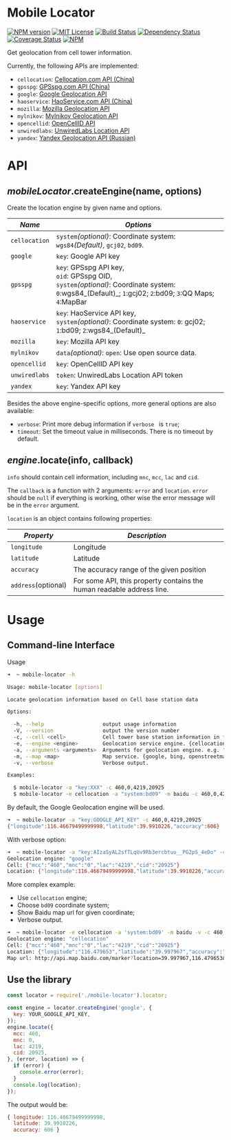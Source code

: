 # Mobile Locator

[![NPM version][npm-version-image]][npm-url]
[![MIT License][license-image]][license-url]
[![Build Status][travis-image]][travis-url]
[![Dependency Status][dependency-image]][dependency-url]
[![Coverage Status][coverage-image]][coverage-url]
[![NPM][npm-classy-badge-image]][npm-classy-badge-url]

[license-image]: http://img.shields.io/badge/license-Apache%202.0-blue.svg?style=flat
[license-url]: LICENSE.txt

[npm-url]: https://npmjs.org/package/mobile-locator
[npm-version-image]: http://img.shields.io/npm/v/mobile-locator.svg?style=flat
[npm-downloads-image]: http://img.shields.io/npm/dm/mobile-locator.svg?style=flat
[npm-classy-badge-image]: https://nodei.co/npm/mobile-locator.png?downloads=true&downloadRank=true&stars=true
[npm-classy-badge-url]: https://nodei.co/npm/mobile-locator/

[travis-url]: http://travis-ci.org/twang2218/mobile-locator
[travis-image]: http://img.shields.io/travis/twang2218/mobile-locator.svg?style=flat

[dependency-url]: https://gemnasium.com/twang2218/mobile-locator
[dependency-image]: http://img.shields.io/gemnasium/twang2218/mobile-locator.svg

[coverage-url]: https://coveralls.io/r/twang2218/mobile-locator
[coverage-image]: http://img.shields.io/coveralls/twang2218/mobile-locator.svg


Get geolocation from cell tower information.

Currently, the following APIs are implemented:

 - `cellocation`: [Cellocation.com API (China)](http://www.cellocation.com/interfac/)
 - `gpsspg`: [GPSspg.com API (China)](http://www.gpsspg.com/api/bs/)
 - `google`: [Google Geolocation API](https://developers.google.com/maps/documentation/geolocation/intro)
 - `haoservice`: [HaoService.com API (China)](http://www.haoservice.com/docs/1)
 - `mozilla`: [Mozilla Geolocation API](https://location.services.mozilla.com/api)
 - `mylnikov`: [Mylnikov Geolocation API](https://www.mylnikov.org/archives/1059)
 - `opencellid`: [OpenCellID API](http://opencellid.org/)
 - `unwiredlabs`: [UnwiredLabs Location API](https://unwiredlabs.com/)
 - `yandex`: [Yandex Geolocation API (Russian)](https://tech.yandex.ru/locator/doc/dg/api/geolocation-api_json-docpage/)

# API

## _mobileLocator_.createEngine(name, options)

Create the location engine by given name and options.

*Name*  | *Options*
--- | ---
 `cellocation` | `system`_(optional)_: Coordinate system: `wgs84`_(Default)_, `gcj02`, `bd09`.
 `google` | `key`: Google API key
 `gpsspg` | `key`: GPSspg API key, <br> `oid`: GPSspg OID,<br> `system`_(optional)_: Coordinate system: `0`:wgs84_(Default)_; `1`:gcj02; `2`:bd09; `3`:QQ Maps; `4`:MapBar
 `haoservice` | `key`: HaoService API key, <br> `system`_(optional)_: Coordinate system: `0`: gcj02; `1`:bd09; `2`:wgs84_(Default)_
 `mozilla` | `key`: Mozilla API key
 `mylnikov` | `data`_(optional)_: `open`: Use open source data.
 `opencellid` | `key`: OpenCellID API key
 `unwiredlabs` | `token`: UnwiredLabs Location API token
 `yandex` | `key`: Yandex API key

Besides the above engine-specific options,  more general options are also available:

 - `verbose`: Print more debug information if `verbose ` is `true`;
 - `timeout`: Set the timeout value in milliseconds. There is no timeout by default.

## _engine_.locate(info, callback)

`info` should contain cell information, including `mnc`, `mcc`, `lac` and `cid`.

The `callback` is a function with 2 arguments: `error` and `location`. `error` should be `null` if everything is working, other wise the error message will be in the `error` argument.

`location` is an object contains following properties:

*Property*  | *Description*
--- | ---
 `longitude` | Longitude
 `latitude` | Latitude
 `accuracy` | The accuracy range of the given position
 `address`(optional) | For some API, this property contains the human readable address line.

# Usage

## Command-line Interface

Usage

```bash
➜  ~ mobile-locator -h

Usage: mobile-locator [options]

Locate geolocation information based on Cell base station data

Options:

  -h, --help                   output usage information
  -V, --version                output the version number
  -c, --cell <cell>            Cell tower base station information in format "MCC,MNC,LAC,CID". "-c 460,0,4219,20925"
  -e, --engine <engine>        Geolocation service engine. {cellocation, google, gpsspg, haoservice, mozilla, mylnikov, opencellid, unwiredlabs, yandex}. Default: google
  -a, --arguments <arguments>  Arguments for geolocation engine. e.g. "key:XXX,oid:123".
  -m, --map <map>              Map service. {google, bing, openstreetmap, google.cn, bing.cn, baidu}.
  -v, --verbose                Verbose output.

Examples:

  $ mobile-locator -a "key:XXX" -c 460,0,4219,20925
  $ mobile-locator -e cellocation -a "system:bd09" -m baidu -c 460,0,4219,20925

```

By default, the Google Geolocation engine will be used.

```bash
➜  ~ mobile-locator -a "key:GOOGLE_API_KEY" -c 460,0,4219,20925
{"longitude":116.46679499999998,"latitude":39.9910226,"accuracy":606}
```

With verbose option:

```bash
➜  ~ mobile-locator -a "key:AIzaSyAL2sfTLqUv9Rb3ercbtuu__PG2pS_4eDo" -c 460,0,4219,20925 -v
Geolocation engine: "google"
Cell: {"mcc":"460","mnc":"0","lac":"4219","cid":"20925"}
Location: {"longitude":116.46679499999998,"latitude":39.9910226,"accuracy":606}
```

More complex example:

 - Use `cellocation` engine;
 - Choose `bd09` coordinate system;
 - Show Baidu map url for given coordinate;
 - Verbose output.

```bash
➜  ~ mobile-locator -e cellocation -a 'system:bd09' -m baidu -v -c 460,0,4219,20925
Geolocation engine: "cellocation"
Cell: {"mcc":"460","mnc":"0","lac":"4219","cid":"20925"}
Location: {"longitude":"116.479653","latitude":"39.997967","accuracy":"100","address":"北京市朝阳区望京街道望京园402号楼;广顺南大街与阜安西路路口东北109米"}
Map url: http://api.map.baidu.com/marker?location=39.997967,116.479653&title=_&content=北京市朝阳区望京街道望京园402号楼;广顺南大街与阜安西路路口东北109米&output=html&autoOpen=true
```

## Use the library

```javascript
const locator = require('./mobile-locator').locator;

const engine = locator.createEngine('google', {
  key: YOUR_GOOGLE_API_KEY,
});
engine.locate({
  mcc: 460,
  mnc: 0,
  lac: 4219,
  cid: 20925,
}, (error, location) => {
  if (error) {
    console.error(error);
  }
  console.log(location);
});

```

The output would be:

```javascript
{ longitude: 116.46679499999998,
  latitude: 39.9910226,
  accuracy: 606 }
```
